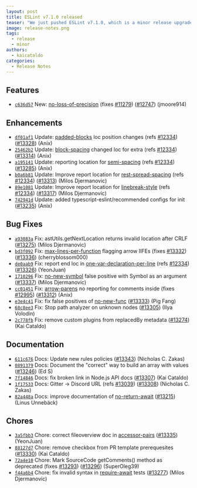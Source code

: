 ```yaml
---
layout: post
title: ESLint v7.1.0 released
teaser: "We just pushed ESLint v7.1.0, which is a minor release upgrade of ESLint. This release adds some new features and fixes several bugs found in the previous release."
image: release-notes.png
tags:
  - release
  - minor
authors:
  - kaicataldo
categories:
  - Release Notes
---
```


## Features


* [`c636d57`](https://github.com/eslint/eslint/commit/c636d5708c461a8ff1ea55e5df56d4f76f9c4044) New: [no-loss-of-precision](/docs/rules/no-loss-of-precision) (fixes [#11279](https://github.com/eslint/eslint/issues/11279)) ([#12747](https://github.com/eslint/eslint/issues/12747)) (jmoore914)




## Enhancements


* [`df01af1`](https://github.com/eslint/eslint/commit/df01af184d93b3d64b37cee786cad59bd0d7aacb) Update: [padded-blocks](/docs/rules/padded-blocks) loc position changes (refs [#12334](https://github.com/eslint/eslint/issues/12334)) ([#13328](https://github.com/eslint/eslint/issues/13328)) (Anix)
* [`25462b2`](https://github.com/eslint/eslint/commit/25462b23eac4ed1ded97eeae6187b5d8baa58e78) Update: [block-spacing](/docs/rules/block-spacing) changed loc for extra (refs [#12334](https://github.com/eslint/eslint/issues/12334)) ([#13314](https://github.com/eslint/eslint/issues/13314)) (Anix)
* [`a195141`](https://github.com/eslint/eslint/commit/a19514193a42f4f00732559ff828b33a6ec9d7c5) Update: reporting location for [semi-spacing](/docs/rules/semi-spacing) (refs [#12334](https://github.com/eslint/eslint/issues/12334)) ([#13285](https://github.com/eslint/eslint/issues/13285)) (Anix)
* [`b0a6b81`](https://github.com/eslint/eslint/commit/b0a6b8134e3b399beeb69432a02232a1037f7c46) Update: Improve report location for [rest-spread-spacing](/docs/rules/rest-spread-spacing) (refs [#12334](https://github.com/eslint/eslint/issues/12334)) ([#13313](https://github.com/eslint/eslint/issues/13313)) (Milos Djermanovic)
* [`89e1081`](https://github.com/eslint/eslint/commit/89e10811c4df666216aae58bff5f855cd9df738b) Update: Improve report location for [linebreak-style](/docs/rules/linebreak-style) (refs [#12334](https://github.com/eslint/eslint/issues/12334)) ([#13317](https://github.com/eslint/eslint/issues/13317)) (Milos Djermanovic)
* [`742941d`](https://github.com/eslint/eslint/commit/742941d7fdc3fd79ff8c5d2588413e0d3a5a525b) Update: added typescript-eslint/recommended configs for init ([#13235](https://github.com/eslint/eslint/issues/13235)) (Anix)




## Bug Fixes


* [`a93083a`](https://github.com/eslint/eslint/commit/a93083af89c6f9714dcdd4a7f27c8655a0b0dba6) Fix: astUtils.getNextLocation returns invalid location after CRLF ([#13275](https://github.com/eslint/eslint/issues/13275)) (Milos Djermanovic)
* [`bd3f092`](https://github.com/eslint/eslint/commit/bd3f092efa579944f75bfbc277b35f85e6d966ed) Fix: [max-lines-per-function](/docs/rules/max-lines-per-function) flagging arrow IIFEs (fixes [#13332](https://github.com/eslint/eslint/issues/13332)) ([#13336](https://github.com/eslint/eslint/issues/13336)) (cherryblossom000)
* [`de0aab9`](https://github.com/eslint/eslint/commit/de0aab95005f172db72196fc3fd18e91ee9a5880) Fix: report end loc in [one-var-declaration-per-line](/docs/rules/one-var-declaration-per-line) (refs [#12334](https://github.com/eslint/eslint/issues/12334)) ([#13326](https://github.com/eslint/eslint/issues/13326)) (YeonJuan)
* [`1710296`](https://github.com/eslint/eslint/commit/1710296082083602a904b080908657bb431fb56c) Fix: [no-new-symbol](/docs/rules/no-new-symbol) false positive with Symbol as an argument ([#13337](https://github.com/eslint/eslint/issues/13337)) (Milos Djermanovic)
* [`cc01451`](https://github.com/eslint/eslint/commit/cc014514c29626e556acb0a528e3478b3725e284) Fix: [arrow-parens](/docs/rules/arrow-parens) no reporting for comments inside (fixes [#12995](https://github.com/eslint/eslint/issues/12995)) ([#13312](https://github.com/eslint/eslint/issues/13312)) (Anix)
* [`e3e4c41`](https://github.com/eslint/eslint/commit/e3e4c41ab625a5af8d4614d1c6d32c656f104f6b) Fix: fix false positives of [no-new-func](/docs/rules/no-new-func) ([#13333](https://github.com/eslint/eslint/issues/13333)) (Pig Fang)
* [`68c8ee3`](https://github.com/eslint/eslint/commit/68c8ee3ab70187972aef4c4e866bcf29da70a207) Fix: Stop path analyzer on unknown nodes ([#13305](https://github.com/eslint/eslint/issues/13305)) (Ilya Volodin)
* [`2c778fb`](https://github.com/eslint/eslint/commit/2c778fb6e31b7943bb27a47a6e15dcbfd8336f39) Fix: remove custom plugins from replacedBy metadata ([#13274](https://github.com/eslint/eslint/issues/13274)) (Kai Cataldo)




## Documentation


* [`611c676`](https://github.com/eslint/eslint/commit/611c676dfd671013d81810724f184e2a9c5ad5d7) Docs: Update new rules policies ([#13343](https://github.com/eslint/eslint/issues/13343)) (Nicholas C. Zakas)
* [`0891379`](https://github.com/eslint/eslint/commit/08913798b4ec420b261b8fbc470504f9f248c840) Docs: Document the "correct" way to build an array with values ([#13246](https://github.com/eslint/eslint/issues/13246)) (Ed S)
* [`7f14846`](https://github.com/eslint/eslint/commit/7f1484690665b4f4b9cd9680ca8bb7b5cf56e48a) Docs: fix broken link in Node.js API docs ([#13307](https://github.com/eslint/eslint/issues/13307)) (Kai Cataldo)
* [`1f17533`](https://github.com/eslint/eslint/commit/1f175338cba29960aab67a540f516051f9d428c8) Docs: Gitter -> Discord URL (refs [#13039](https://github.com/eslint/eslint/issues/13039)) ([#13308](https://github.com/eslint/eslint/issues/13308)) (Nicholas C. Zakas)
* [`82a448a`](https://github.com/eslint/eslint/commit/82a448a7deff24e9207f60dfe77622c00102bd99) Docs: improve documentation of [no-return-await](/docs/rules/no-return-await) ([#13215](https://github.com/eslint/eslint/issues/13215)) (Linus Unnebäck)








## Chores


* [`3a5fbb3`](https://github.com/eslint/eslint/commit/3a5fbb3d634be688615950c0a5fa8aead6ff08b5) Chore: correct fileoverview doc in [accessor-pairs](/docs/rules/accessor-pairs) ([#13335](https://github.com/eslint/eslint/issues/13335)) (YeonJuan)
* [`88127d7`](https://github.com/eslint/eslint/commit/88127d74d56b88cc5a0758856995716050021131) Chore: remove checkbox from PR template prerequesites ([#13330](https://github.com/eslint/eslint/issues/13330)) (Kai Cataldo)
* [`72a4e10`](https://github.com/eslint/eslint/commit/72a4e1044592057c4a3f39dbb1dbe61b00ea8af6) Chore: Mark SourceCode getComments() method as deprecated (fixes [#13293](https://github.com/eslint/eslint/issues/13293)) ([#13296](https://github.com/eslint/eslint/issues/13296)) (SuperOleg39)
* [`f44a6b4`](https://github.com/eslint/eslint/commit/f44a6b4fd92602af8e2c75d5852f796ec064aa8e) Chore: fix invalid syntax in [require-await](/docs/rules/require-await) tests ([#13277](https://github.com/eslint/eslint/issues/13277)) (Milos Djermanovic)


